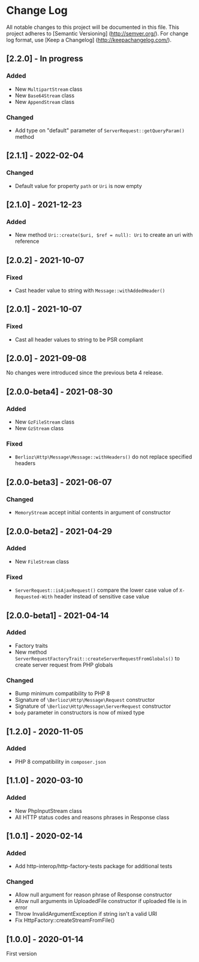 # Change Log

All notable changes to this project will be documented in this file. This project adheres
to [Semantic Versioning] (http://semver.org/). For change log format,
use [Keep a Changelog] (http://keepachangelog.com/).

## [2.2.0] - In progress

### Added

- New `MultipartStream` class
- New `Base64Stream` class
- New `AppendStream` class

### Changed

- Add type on "default" parameter of `ServerRequest::getQueryParam()` method

## [2.1.1] - 2022-02-04

### Changed

- Default value for property `path` or `Uri` is now empty

## [2.1.0] - 2021-12-23

### Added

- New method `Uri::create($uri, $ref = null): Uri` to create an uri with reference

## [2.0.2] - 2021-10-07

### Fixed

- Cast header value to string with `Message::withAddedHeader()`

## [2.0.1] - 2021-10-07

### Fixed

- Cast all header values to string to be PSR compliant

## [2.0.0] - 2021-09-08

No changes were introduced since the previous beta 4 release.

## [2.0.0-beta4] - 2021-08-30

### Added

- New `GzFileStream` class
- New `GzStream` class

### Fixed

- `Berlioz\Http\Message\Message::withHeaders()` do not replace specified headers

## [2.0.0-beta3] - 2021-06-07

### Changed

- `MemoryStream` accept initial contents in argument of constructor

## [2.0.0-beta2] - 2021-04-29

### Added

- New `FileStream` class

### Fixed

- `ServerRequest::isAjaxRequest()` compare the lower case value of `X-Requested-With` header instead of sensitive case
  value

## [2.0.0-beta1] - 2021-04-14

### Added

- Factory traits
- New method `ServerRequestFactoryTrait::createServerRequestFromGlobals()` to create server request from PHP globals

### Changed

- Bump minimum compatibility to PHP 8
- Signature of `\Berlioz\Http\Message\Request` constructor
- Signature of `\Berlioz\Http\Message\ServerRequest` constructor
- `body` parameter in constructors is now of mixed type

## [1.2.0] - 2020-11-05

### Added

- PHP 8 compatibility in `composer.json`

## [1.1.0] - 2020-03-10

### Added

- New PhpInputStream class
- All HTTP status codes and reasons phrases in Response class

## [1.0.1] - 2020-02-14

### Added

- Add http-interop/http-factory-tests package for additional tests

### Changed

- Allow null argument for reason phrase of Response constructor
- Allow null arguments in UploadedFile constructor if uploaded file is in error
- Throw InvalidArgumentException if string isn't a valid URI
- Fix HttpFactory::createStreamFromFile()

## [1.0.0] - 2020-01-14

First version

